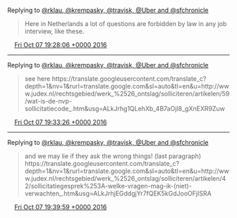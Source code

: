 Replying to [@rklau, @krempasky, @travisk, @Uber and @sfchronicle](https://twitter.com/@rklau/status/784048767271968768)

> Here in Netherlands a lot of questions are forbidden by law in any job interview, like these\.

<img src="../../media/tweet.ico" width="12" /> [Fri Oct 07 19:28:06 +0000 2016](https://twitter.com/DromerDenker/status/784475407227707394)

----

Replying to [@rklau, @krempasky, @travisk, @Uber and @sfchronicle](https://twitter.com/DromerDenker/status/784475407227707394)

> see here https://translate\.googleusercontent\.com/translate\_c?depth\=1&nv\=1&rurl\=translate\.google\.com&sl\=auto&tl\=en&u\=http://www\.judex\.nl/rechtsgebied/werk\_%2526\_ontslag/solliciteren/artikelen/59/wat\-is\-de\-nvp\-sollicitatiecode\_\.htm&usg\=ALkJrhg1QLehXb\_4B7aOjI8\_gXnEXR9Zuw

<img src="../../media/tweet.ico" width="12" /> [Fri Oct 07 19:33:26 +0000 2016](https://twitter.com/DromerDenker/status/784476749283332096)

----

Replying to [@rklau, @krempasky, @travisk, @Uber and @sfchronicle](https://twitter.com/DromerDenker/status/784475407227707394)

> and we may lie if they ask the wrong things\! \(last paragraph\) https://translate\.googleusercontent\.com/translate\_c?depth\=1&nv\=1&rurl\=translate\.google\.com&sl\=auto&tl\=en&u\=http://www\.judex\.nl/rechtsgebied/werk\_%2526\_ontslag/solliciteren/artikelen/42/sollicitatiegesprek%253A\-welke\-vragen\-mag\-ik\-\(niet\)\-verwachten\_\.htm&usg\=ALkJrhjEGddgjYr7fQEK5kGdJooOFjISRA

<img src="../../media/tweet.ico" width="12" /> [Fri Oct 07 19:39:59 +0000 2016](https://twitter.com/DromerDenker/status/784478396181078016)